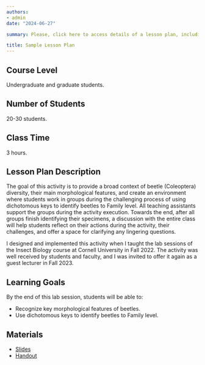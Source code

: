 ```yaml
---
authors:
- admin
date: "2024-06-27"

summary: Please, click here to access details of a lesson plan, including sample slides and sample handout.

title: Sample Lesson Plan
---
```


## Course Level
Undergraduate and graduate students.

## Number of Students
20-30 students.

## Class Time
3 hours.

## Lesson Plan Description
The goal of this activity is to provide a broad context of beetle (Coleoptera) diversity, their main morphological features, and create an environment where students work in groups during the challenging process of using dichotomous keys to identify beetles to Family level. All teaching assistants support the groups during the activity execution. Towards the end, after all groups finish identifying their specimens, a discussion with the entire class will help students reflect on their actions during the activity, their challenges, and offer a space for clarifying any lingering questions.
 
I designed and implemented this activity when I taught the lab sessions of the Insect Biology course at Cornell University in Fall 2022. The activity was well received by students and faculty, and I was invited to offer it again as a guest lecturer in Fall 2023.

## Learning Goals
By the end of this lab session, students will be able to:
 - Recognize key morphological features of beetles.
 - Use dichotomous keys to identify beetles to Family level.

## Materials
 - [Slides](/sample_slides.pdf)
 - [Handout](/sample_handout.pdf)


